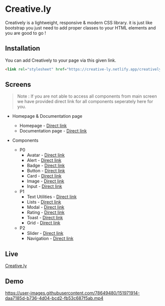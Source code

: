 # Creative.ly

Creatively is a lightweight, responsive & modern CSS library. it is just like bootstrap you just need to add proper classes to your HTML elements and you are good to go ! 

## Installation

You can add Creatively to your page via this given link.

```html
<link rel="stylesheet" href="https://creative-ly.netlify.app/creatively.css">
```

## Screens

> Note : If you are not able to access all components from main screen we have provided direct link for all components seperately here for you.


- Homepage & Documentation page
  - Homepage - [Direct link](https://creative-ly.netlify.app/)
  - Documentation page - [Direct link](https://creative-ly.netlify.app/documentation.html)

- Components
  - P0
    - Avatar - [Direct link](https://creative-ly.netlify.app/documentation.html#Avatar)
    - Alert - [Direct link](https://creative-ly.netlify.app/documentation.html#Alert)
    - Badge - [Direct link](https://creative-ly.netlify.app/documentation.html#Badge)
    - Button - [Direct link](https://creative-ly.netlify.app/documentation.html#Button)
    - Card - [Direct link](https://creative-ly.netlify.app/documentation.html#Card)
    - Image - [Direct link](https://creative-ly.netlify.app/documentation.html#Image)
    - Input - [Direct link](https://creative-ly.netlify.app/documentation.html#Input)
  - P1
    - Text Utilities - [Direct link](https://creative-ly.netlify.app/documentation.html#TextUtilities)
    - Lists - [Direct link](https://creative-ly.netlify.app/documentation.html#Lists)
    - Modal - [Direct link](https://creative-ly.netlify.app/documentation.html#Modal)
    - Rating - [Direct link](https://creative-ly.netlify.app/documentation.html#Rating)
    - Toast - [Direct link](https://creative-ly.netlify.app/documentation.html#Toast)
    - Grid - [Direct link](https://creative-ly.netlify.app/documentation.html#Grid)
  - P2
    - Slider - [Direct link](https://creative-ly.netlify.app/documentation.html#Slider)
    - Navigation - [Direct link](https://creative-ly.netlify.app/documentation.html#Navigation)

## Live
[Creative.ly](https://creative-ly.netlify.app/)

## Demo
https://user-images.githubusercontent.com/78649480/151971914-daa7185d-b736-4d04-bcd2-fb53c687f5ab.mp4

